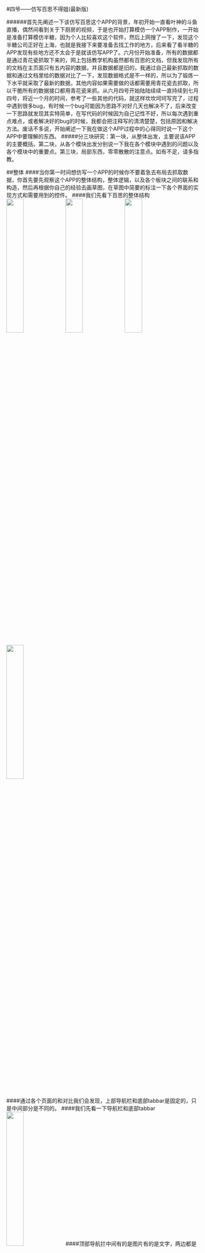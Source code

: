 #四爷——仿写百思不得姐(最新版)

######首先先阐述一下该仿写百思这个APP的背景，年初开始一直看叶神的斗鱼直播，偶然间看到关于下厨房的视频，于是也开始打算模仿一个APP制作，一开始是准备打算模仿半糖，因为个人比较喜欢这个软件，然后上网搜了一下，发现这个半糖公司正好在上海，也就是我接下来要准备去找工作的地方，后来看了看半糖的APP发现有些地方还不太会于是就该仿写APP了。六月份开始准备，所有的数据都是通过青花瓷抓取下来的，网上包括教学机构虽然都有百思的文档，但我发现所有的文档在主页面只有五内容的数据，并且数据都是旧的，我通过自己最新抓取的数据和通过文档里给的数据对比了一下，发现数据格式是不一样的，所以为了锻炼一下水平就采取了最新的数据，其他内容如果需要做的话都需要用青花瓷去抓取，所以干脆所有的数据接口都用青花瓷来抓。从六月四号开始陆陆续续一直持续到七月四号，将近一个月的时间，参考了一些其他的代码，就这样坎坎坷坷写完了，过程中遇到很多bug，有时候一个bug可能因为思路不对好几天也解决不了，后来改变一下思路就发现其实特简单，在写代码的时候因为自己记性不好，所以每次遇到重点难点，或者解决好的bug的时候，我都会把注释写的清清楚楚，包括原因和解决方法。废话不多说，开始阐述一下我在做这个APP过程中的心得同时说一下这个APP中要理解的东西。
#####分三块研究：第一块，从整体出发，主要说该APP的主要概括。第二块，从各个模块出发分别说一下我在各个模块中遇到的问题以及各个模块中的重要点。第三块，局部东西，零零散散的注意点。如有不足，请多指教。

##整体
####当你第一时间想仿写一个APP的时候你不要着急去布局去抓取数据，你首先要先观察这个APP的整体结构，整体逻辑，以及各个板块之间的联系和构造，然后再根据你自己的经验去画草图，在草图中简要的标注一下各个界面的实现方式和需要用到的控件。
####我们先看下百思的整体结构
<img src="http://ww4.sinaimg.cn/mw690/7306bf8agw1f5i8llx3nsj20ku11247i.jpg" width="30%" height="30%">
<img src="http://ww2.sinaimg.cn/mw690/7306bf8agw1f5i8ll1vr1j20ku112tje.jpg" width="30%" height="30%">
<img src="http://ww4.sinaimg.cn/mw690/7306bf8agw1f5i8lo2rocj20ku112q9z.jpg" width="30%" height="30%">
<img src="http://ww2.sinaimg.cn/mw690/7306bf8agw1f5i8lp4j0vj20ku112adf.jpg" width="30%" height="30%">

####通过各个页面的和对比我们会发现，上部导航栏和底部tabbar是固定的，只是中间部分是不同的。
####我们先看一下导航栏和底部tabbar
<img src="http://ww4.sinaimg.cn/mw690/7306bf8agw1f5i8lreod8j20pi16y79a.jpg" width="30%" height="30%">
####顶部导航拦中间有的是图片有的是文字，两边都是按钮，这个实现很简单。
<img src="http://ww1.sinaimg.cn/mw690/7306bf8agw1f5i8lsayeuj20kk02sq2x.jpg" width="30%" height="30%">
<img src="http://ww2.sinaimg.cn/mw690/7306bf8agw1f5i8lslvw7j20km02cdg2.jpg" width="30%" height="30%">
<img src="http://ww4.sinaimg.cn/mw690/7306bf8agw1f5i8lswlc8j20ke01yglu.jpg" width="30%" height="30%">
<img src="http://ww2.sinaimg.cn/mw690/7306bf8agw1f5i8lt4r6jj20kk028glk.jpg" width="30%" height="30%">
<img src="http://ww4.sinaimg.cn/mw690/7306bf8agw1f5i8ltxwvej212m0e0n1q.jpg" width="30%" height="30%">
####再来看一下底部，我们会发现底部中间有个按钮和其他按钮是不同的这个时候我们有两种方法来解决这个问题。
####第一种需要自定义tabbar
####这里我继承了UIView实现了一个自定义tabbar的效果，修改里面tabBarItem的位置



```objc
	//重新布局TabBar
	- (void)layoutSubviews
	{

    [super layoutSubviews];
    
    //标记按钮是否已经添加过监听器
    static BOOL added = NO;
    
    CGFloat width = self.sy_width;
    CGFloat height = self.sy_height;
    
    // 设置发布按钮的frame
    _publishButton.center = CGPointMake(width * 0.5, height * 0.5 + 2);
    _publishButton.sy_height = height;
    _publishButton.sy_width = width;
    
    // 设置其他UITabBarButton的frame
    CGFloat buttonY = 0;
    CGFloat buttonW = width / 5;
    CGFloat buttonH = height;
    NSInteger index = 0;
    
    //因为在这里里面需要设置button的监听 如果是view *button 那么就不会提示addtag这个方法
    for (UIControl *button in self.subviews) {
        if (![button isKindOfClass:[UIControl class]] || button == self.publishButton) continue;
        // 计算按钮的x值
        CGFloat buttonX = buttonW * ((index > 1)?(index + 1):index);
        button.frame = CGRectMake(buttonX, buttonY, buttonW, buttonH);
        // 增加索引
        index++;
        if (added == NO) {
            [button addTarget:self action:@selector(buttonClick) forControlEvents:UIControlEventTouchUpInside];
        }
    }
    added = YES;
	}	
```

####第二种空出一个tabbarItem的位置，把这个按钮放在这个空出来的tabbarItem上。
####通过对比我们会发现精华和最新页面中间部分是相同的，在导航栏下都有一个scrollView，只是里面的数据和中间tableView展示的数据不一样。
<img src="http://ww1.sinaimg.cn/mw690/7306bf8agw1f5i8lv992cj20ka0umaoe.jpg" width="30%" height="30%">
<img src="http://ww3.sinaimg.cn/mw690/7306bf8agw1f5i8lvrpcdj20kq0uk448.jpg" width="30%" height="30%">
####那么我们就可以理解为，精华页面和最新页面的结构大致一样，这个时候我们就可以抽取一个基类SYBaseViewController.h 
<img src="http://ww1.sinaimg.cn/mw690/7306bf8agw1f5i8lxarv4j20bg06sab8.jpg" width="30%" height="30%">
####然后让这两个模块的控制器分别继承这个基类，那么这样就可以拥有相同的效果。
####所谓基类就是把相同的代码抽取出来，然后让其他控制器继承于它，这样一下就可以实现基类里所展示的效果。
####精华和最新的界面的结构确定下来之后就是里面tableView的设置，我们观察图片会发现当我们控制器是可以左右滑动的，而且每个控制器有可以上下滑动。这个时候我们会想到scrollView和UICollectionView以及tableView的使用，根据对各个控件的了解UICollectionView它是自带循环利用功能的，所以我们采取UICollectionView加tableView的方法创建，首先采取UICollectionView的流水布局确定左右可以滑动，然后在添加上tableView，就可以实现左右和上下的滑动了。在这需要注意的是如果用UICollectionView那么就必须设置流水布局。但是这里我们必须取消系统自带的滑动功能，并添加滑动手势


```objc
	//让控制器作为NavigationBar的手势处理代理对象
    id target = self.interactivePopGestureRecognizer.delegate;
    UIPanGestureRecognizer *pan = [[UIPanGestureRecognizer alloc]initWithTarget:target action:@selector(handleNavigationTransition:)];
    [self.view addGestureRecognizer:pan];
    pan.delegate = self;
    
    //如果滑动移除控制器的功能失效，则清空即可
    self.interactivePopGestureRecognizer.enabled = NO;
```
    
 ####在导航栏下会有一行标题，这个标题是可以左右滑动的，我采取的是UIScrollView，里面利用for循环加添对应数量的Button

```objc

	//设置所有标题
	- (void)setupAllTitle
	{
    NSInteger count = self.childViewControllers.count;
    CGFloat btnW = SYScreenW / _topTitleBtn;
    CGFloat btnX;
    CGFloat btnH = _topView.sy_height;
    
    for (int i = 0; i < count; i++) {
        UIButton *titleBtn = [UIButton buttonWithType:UIButtonTypeCustom];
        titleBtn.tag = i;
        
        UIViewController *vc = self.childViewControllers[i];
        [titleBtn setTitle:vc.title forState:UIControlStateNormal];
        
        [titleBtn setTitleColor:[UIColor blackColor] forState:UIControlStateNormal];
        [titleBtn setTitleColor:[UIColor redColor] forState:UIControlStateSelected];
        
        titleBtn.titleLabel.font = [UIFont systemFontOfSize:14];
    
        btnX = i * btnW;
        titleBtn.frame = CGRectMake(btnX, 0, btnW, btnH);
        
        [titleBtn addTarget:self action:@selector(titleClick:) forControlEvents:UIControlEventTouchUpInside];
        [_topView addSubview:titleBtn];
        
        //设置按钮底部小线条
        if (i == 0) {
            
            CGFloat h = 2;
            CGFloat y = titleBtn.sy_height - h;
            UIView *underLine = [[UIView alloc]init];
            underLine.sy_centerX = titleBtn.sy_centerX ;
            underLine.sy_x = 20;
            underLine.sy_height = h;
            [titleBtn.titleLabel sizeToFit];
            underLine.sy_width = titleBtn.titleLabel.sy_width * 1.3;
            underLine.sy_y = y;
            underLine.backgroundColor = [UIColor redColor];
            
            
            _underLine = underLine;
            [_topView addSubview:underLine];
            [self titleClick:titleBtn];
            
        }
        //默认选中第一个按钮
        [self.titleBtns addObject:titleBtn];
    }
    
    self.topView.contentSize = CGSizeMake(count * btnW, 0);
    self.topView.showsHorizontalScrollIndicator = NO;
	}
```


##各个模块
###精华模块
####这里着重说一下像这种不定义等高的cell是如何创建的。我们可以先把每个cell中固定不变的控件通过xib创建出来，然后把那些随即改变的控件通过动态的方式添加上去。我们可以看一下，每个cell中都有的控件如下（除了最热评论）
<img src="http://ww2.sinaimg.cn/mw690/7306bf8agw1f5i8m1q3vqj20le0euwfj.jpg" width="30%" height="30%">
####其他的控件都是需要通过xib创建然后动态加入到cell中，这个地方我在代码的注释中写的很详细，仔细看一下我代码精华模块中view和model两部分的代码，其实很简单，就是分别把不同的部分用xib先确定下来，然后在模型中设置cell高度的同时添加进去即可。这部分属于该APP中的一个重中之重，这一块需要理解透彻才好。
<img src="http://ww4.sinaimg.cn/mw690/7306bf8agw1f5i8m16usrj20ag0jaacm.jpg" width="30%" height="30%">
####当我们点击cell可以跳转到评论页面，我们观察评论页面顶部的整体cell是从主页面直接传进去的不是通过网络加载的，这个时候我们就需要把主页面的cell的模型整体传过去，然后下面通过自定义cell就可以了。
##图片
###最新
####最新页面和精华页面的布局基本上是一样的这个时候我们可以把中间的逻辑代码抽取一个基类SYEssenceBaseViewController.h，然后让精华和最新的控制器都继承这个基类，那么效果是一样的，需要做的就是根据不同的界面传入不同的URL。
###关注
####关注页面相对于还是很简单的，上面我在navigationItem的titleView中添加了两个按钮然后设置了一下两个按钮之间的间距。对应两个按钮我分别创建两个控制器，在每个控制器里面根据对应的按钮设置相对应的布局。

```objc

	//设置navigationItem.title的标题
	- (void)setupNavigationItemTitle
	{
    UIView *titleBtnView = [[UIView alloc]initWithFrame:CGRectMake(0, 0, 180, 30)];
    
    UIButton *subscribeBtn =[UIButton buttonWithType:UIButtonTypeCustom];
    subscribeBtn.frame = CGRectMake(0, 0, titleBtnView.sy_width * 0.5 , titleBtnView.sy_height);
    [subscribeBtn setTitle:@"订阅" forState:UIControlStateNormal];
    [subscribeBtn setTitleColor:[UIColor blackColor] forState:UIControlStateNormal];
    subscribeBtn.titleLabel.font = [UIFont systemFontOfSize:18];
    [subscribeBtn addTarget:self action:@selector(subscribeBtn:) forControlEvents:UIControlEventTouchUpInside];
    [subscribeBtn.titleLabel sizeToFit];
   
    CGFloat w = subscribeBtn.titleLabel.frame.size.width;
    CGFloat h = subscribeBtn.sy_height;
    [titleBtnView addSubview:subscribeBtn];
    
    //底部滚动线条
    UIView *underLine = [[UIView alloc]init];
    underLine.backgroundColor = [UIColor redColor];
    underLine.frame = CGRectMake(0, h, w, 3);
    [subscribeBtn.titleLabel addSubview:underLine];
    _underLine = underLine;
    
    UIButton *attentionBtn = [UIButton buttonWithType:UIButtonTypeCustom];
    attentionBtn.frame = CGRectMake(titleBtnView.sy_width * 0.5, 0, titleBtnView.sy_width * 0.5 , titleBtnView.sy_height);
    [attentionBtn setTitle:@"关注" forState:UIControlStateNormal];
    [attentionBtn setTitleColor:[UIColor blackColor] forState:UIControlStateNormal];
    attentionBtn.titleLabel.font = [UIFont systemFontOfSize:18];
    [attentionBtn.titleLabel sizeToFit];
    [attentionBtn addTarget:self action:@selector(subscribeBtn:) forControlEvents:UIControlEventTouchUpInside];
    [titleBtnView addSubview:attentionBtn];
    
    self.navigationItem.titleView = titleBtnView;
	}

```
####点击左上角是推荐关注，里面采取在一个控制器上放了两个tableView的方式来制作的，只要根据左边数据传过来相对应的ID就可以设置右边内容。
<img src="http://ww4.sinaimg.cn/mw690/7306bf8agw1f5i8lyb2swj211c0g6wig.jpg" width="30%" height="30%">

###我的界面
####我的界面这个整体来说还是挺简单的控制器是UItableView，stype设置成group,下面的九宫格才去的是UICollectionView的流水不拒，然后添加到tableFooterView上即可。

```objc

	//设置底部内容View
	- (void)setupBottomContentView
	{
    //运用UICollectionView，因为UICollectionView默认具有循环引用的功能，在UICollectionView上添加UItableView
    
    //要想使用UICollectionView必须设置其模式为流水布局模式
    UICollectionViewFlowLayout *flowLayout = [[UICollectionViewFlowLayout alloc]init];
    //因为底部view可以穿透导航栏所以设置其尺寸跟屏幕一样大小
    flowLayout.itemSize = CGSizeMake(SYScreenW, SYScreenH);
    
    //设置UICollectionView在什么方向可以滚动
    flowLayout.scrollDirection = UICollectionViewScrollDirectionHorizontal;
    
    //设置UICollectionView每个Cell之间的间距
    flowLayout.minimumLineSpacing = 0;
    flowLayout.minimumInteritemSpacing = 0;
    
    //创建UICollectionView
    UICollectionView *collection = [[UICollectionView alloc]initWithFrame:self.view.bounds collectionViewLayout:flowLayout];
    [self.view addSubview:collection];
    
    _collection = collection;
    
    //分页
    collection.pagingEnabled = YES;
    //取消滑动提示栏
    collection.showsHorizontalScrollIndicator = NO;
    //取消弹簧效果
    collection.bounces = NO;
    
    //设置代理和数据源
    collection.dataSource = self;
    collection.delegate = self;
    
    //UICollectionView必须使用注册的方式设置ID
    [collection registerClass:[UICollectionViewCell class] forCellWithReuseIdentifier:ID];
    
	}




```
####左上角设置页面里面的数据可以用静态单元格也可以用动态单元格，我采取的是动态单元格的方式，首先设置各个样式的模型，运用MVC的思想实现了各个CELL的样式和点击。


```objc

	//添加第一组，创建对应的模型数据然后直接调用其模型就可以直接创建组
	- (void)setupGroup1
	{
    
    SYSegmentedSettingItem *titleFond = [SYSegmentedSettingItem itemWithTitle:@"字体大小"];
    
    SYSwitchSettingItem *switchItem = [SYSwitchSettingItem itemWithTitle:@"摇一摇夜间模式"];
    
    SYSettingGroupItem *group = [SYSettingGroupItem groupWithItems:@[titleFond,switchItem]];
    
    group.headerTitle = @"功能设置";
    [self.groups addObject:group];
	}


	//第二组
	- (void)setupGroup2{
    SYArrowSettingItem *clear = [SYArrowSettingItem itemWithTitle:_saveCaching];
    clear.itemOpertion = ^(NSIndexPath *indexPath){
        [[SDImageCache sharedImageCache] clearDisk];
    };
    SYArrowSettingItem *recommend = [SYArrowSettingItem itemWithTitle:@"推荐给朋友"];
    SYArrowSettingItem *help = [SYArrowSettingItem itemWithTitle:@"帮助"];
    SYArrowSettingItem *versions = [SYArrowSettingItem itemWithTitle:@"当前版本：4.2"];
    SYArrowSettingItem *about = [SYArrowSettingItem itemWithTitle:@"关于我们"];
    SYArrowSettingItem *privacy = [SYArrowSettingItem itemWithTitle:@"隐私政策"];
    SYArrowSettingItem *sustain = [SYArrowSettingItem itemWithTitle:@"打分支持不得姐!"];
    
    SYSettingGroupItem *group1 = [SYSettingGroupItem groupWithItems:@[clear,recommend,help,versions,about,privacy,sustain]];
    group1.headerTitle = @"其他";
    
    [self.groups addObject:group1];
	}

```
###发布功能
####点击中间发布按钮会弹出发布界面，里面是动画，类似于微博，在这里我运用了POP这个框架相对来说比较容易


```objc

      //因为我们要利用pop这个框架给按钮做动画，所以我们在调用框架的方法中对按钮的位置进行赋值，即一开始按钮的Y位置位于控制器View的最上面，当动画开始时从上方滑下来
        //设置frame
        int row = i / maxCols;
        int col = i % maxCols;
        CGFloat buttonX = buttonStartX + col * (xMargin + buttonW);
        CGFloat buttonEndY = buttonStartY + row * buttonH;
        CGFloat buttonBeginY = buttonEndY - SYScreenH;
        [self.view addSubview:button];
        
        //按钮动画
        //利用POP里面的POPSpringAnimation方法，弹簧效果
        POPSpringAnimation *anim = [POPSpringAnimation animationWithPropertyNamed:kPOPViewFrame];
        //设置按钮从哪里开始
        anim.fromValue =[NSValue valueWithCGRect:CGRectMake(buttonX, buttonBeginY, buttonW, buttonH)];
        //设置按钮到哪里结束
        anim.toValue = [NSValue valueWithCGRect:CGRectMake(buttonX, buttonEndY, buttonW, buttonH)];
        //弹簧的弹力
        anim.springBounciness =SYSpringFactor;
        //弹簧的速度
        anim.springSpeed = SYSpringFactor;
        //设置每个按钮的开始下滑的时间，每个按钮开始时间间距0.1秒
        anim.beginTime = CACurrentMediaTime() + SYAnimationDelay * i;
        //把动画效果添加给按钮
        [button pop_addAnimation:anim forKey:nil];

```
###局部东西
####我在做的时候遇到了种种问题，现在分别列举一下。
####1.在上拉刷新和下拉刷新的时候要考虑失败的情况，还要判断重复加载和突然切换页面，比如当我们上拉或者下拉的时候突然想切换页面了，这个时候我们要取消一切的加载请求。在这里可以看一下SYCommentViewController.m里面我写的注释，比较详细
####2.就是我的页面左上角设置界面的搭建方式，在搭建设置界面我采用的是MVC的思想，通过模型来创建对应的View，这一块是很重要的
####3就是对于第三库的封装，在这里我封装了一个展示加载数据的库，这里我们要考虑如果下次更换其他库的安全性和实用性。

####零零散散说了一堆，写完之后有仔细的把代码看了一遍发现在中途遇到的bug现在看来都是蛮简单的，其实只是思路上的转变，换个方式就可以解决了。写的特别粗糙，大家可以把我的demo下载下来研究一下，因为这个demo里的注释我写的非常详细，包括我遇到的问题，原因和解决办法我都有记载，基本上说，只要你仔细的把我写的代码多看几遍，先不说质的改变，但总体会有一定量的改变。
####因为月底要去上海找工作时间太紧，最后草草收尾还有几个Bug没有解决，
####1 我的页面左上角设置页面中清除缓存还没修复
####2 每段文字以及评论的行与行之间的间距还没有设置
####3 当点击导航栏顶部的时候cell会返回
####剩下的就是一些零散的调整还有一些功能的实现，如果后期有时间会把播放视频的功能和数据库以及分享实现。
##请尽请指出不足之处，我欣然接受

